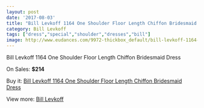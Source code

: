 ```yaml
---
layout: post
date: '2017-08-03'
title: "Bill Levkoff 1164 One Shoulder Floor Length Chiffon Bridesmaid Dress"
category: Bill Levkoff
tags: ["dress","special","shoulder","dresses","bill"]
image: http://www.eudances.com/9972-thickbox_default/bill-levkoff-1164-one-shoulder-floor-length-chiffon-bridesmaid-dress.jpg
---
```

Bill Levkoff 1164 One Shoulder Floor Length Chiffon Bridesmaid Dress

On Sales: **$214**
<a href="https://www.eudances.com/en/bill-levkoff/3279-bill-levkoff-1164-one-shoulder-floor-length-chiffon-bridesmaid-dress.html"><amp-img layout="responsive" width="600" height="600" src="//www.eudances.com/9972-thickbox_default/bill-levkoff-1164-one-shoulder-floor-length-chiffon-bridesmaid-dress.jpg" alt="Bill Levkoff 1164 One Shoulder Floor Length Chiffon Bridesmaid Dress 0" /></a>
<a href="https://www.eudances.com/en/bill-levkoff/3279-bill-levkoff-1164-one-shoulder-floor-length-chiffon-bridesmaid-dress.html"><amp-img layout="responsive" width="600" height="600" src="//www.eudances.com/9975-thickbox_default/bill-levkoff-1164-one-shoulder-floor-length-chiffon-bridesmaid-dress.jpg" alt="Bill Levkoff 1164 One Shoulder Floor Length Chiffon Bridesmaid Dress 1" /></a>
<a href="https://www.eudances.com/en/bill-levkoff/3279-bill-levkoff-1164-one-shoulder-floor-length-chiffon-bridesmaid-dress.html"><amp-img layout="responsive" width="600" height="600" src="//www.eudances.com/9974-thickbox_default/bill-levkoff-1164-one-shoulder-floor-length-chiffon-bridesmaid-dress.jpg" alt="Bill Levkoff 1164 One Shoulder Floor Length Chiffon Bridesmaid Dress 2" /></a>
<a href="https://www.eudances.com/en/bill-levkoff/3279-bill-levkoff-1164-one-shoulder-floor-length-chiffon-bridesmaid-dress.html"><amp-img layout="responsive" width="600" height="600" src="//www.eudances.com/9973-thickbox_default/bill-levkoff-1164-one-shoulder-floor-length-chiffon-bridesmaid-dress.jpg" alt="Bill Levkoff 1164 One Shoulder Floor Length Chiffon Bridesmaid Dress 3" /></a>

Buy it: [Bill Levkoff 1164 One Shoulder Floor Length Chiffon Bridesmaid Dress](https://www.eudances.com/en/bill-levkoff/3279-bill-levkoff-1164-one-shoulder-floor-length-chiffon-bridesmaid-dress.html "Bill Levkoff 1164 One Shoulder Floor Length Chiffon Bridesmaid Dress")

View more: [Bill Levkoff](https://www.eudances.com/en/57-bill-levkoff "Bill Levkoff")
